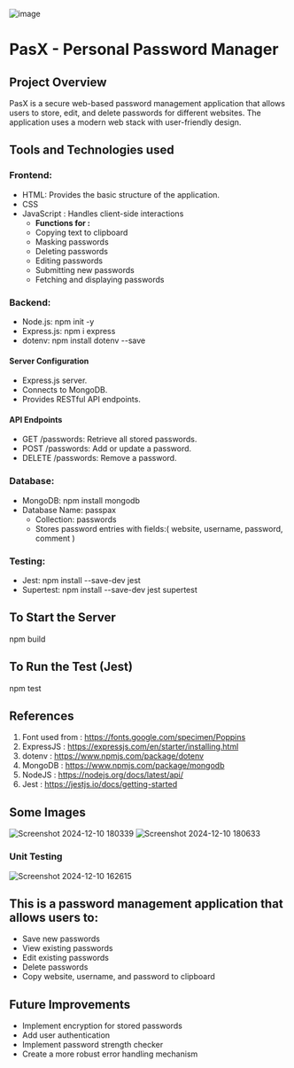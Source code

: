 ![image](https://github.com/user-attachments/assets/ffdfddb6-3ea7-4c99-85e5-3929b2ba1b17)
  
# PasX - Personal Password Manager
## Project Overview
PasX is a secure web-based password management application that allows users to store, edit, and delete passwords for different websites. The application uses a modern web stack with user-friendly design.

## Tools and Technologies used
### Frontend: 
- HTML: Provides the basic structure of the application.
- CSS
- JavaScript : Handles client-side interactions
  - **Functions for :**
   - Copying text to clipboard
   - Masking passwords
   - Deleting passwords
   - Editing passwords
   - Submitting new passwords
   - Fetching and displaying passwords
     
### Backend: 
- Node.js: npm init -y
- Express.js: npm i express
- dotenv:  npm install dotenv --save

#### Server Configuration
- Express.js server.
- Connects to MongoDB.
- Provides RESTful API endpoints.

#### API Endpoints
- GET /passwords: Retrieve all stored passwords.
- POST /passwords: Add or update a password.
- DELETE /passwords: Remove a password.
  
### Database: 
- MongoDB: npm install mongodb
- Database Name: passpax
  - Collection: passwords
  - Stores password entries with fields:( website, username, password, comment )
### Testing: 
- Jest: npm install --save-dev jest 
- Supertest: npm install --save-dev jest supertest

## To Start the Server
npm build
## To Run the Test (Jest)
npm test

## References
1. Font used from : https://fonts.google.com/specimen/Poppins
2. ExpressJS : https://expressjs.com/en/starter/installing.html
3. dotenv : https://www.npmjs.com/package/dotenv
4. MongoDB : https://www.npmjs.com/package/mongodb
5. NodeJS : https://nodejs.org/docs/latest/api/
6. Jest : https://jestjs.io/docs/getting-started

## Some Images
![Screenshot 2024-12-10 180339](https://github.com/user-attachments/assets/4ebc075a-a185-4507-88fe-b6930adf7257)
![Screenshot 2024-12-10 180633](https://github.com/user-attachments/assets/607cb4f5-ba33-4a49-ac0b-52db771e97d4)

### Unit Testing
![Screenshot 2024-12-10 162615](https://github.com/user-attachments/assets/a6025b53-6bcd-4c9f-876b-7c0f84a41723)

## This is a password management application that allows users to:
- Save new passwords
- View existing passwords
- Edit existing passwords
- Delete passwords
- Copy website, username, and password to clipboard

## Future Improvements
- Implement encryption for stored passwords
- Add user authentication
- Implement password strength checker
- Create a more robust error handling mechanism



